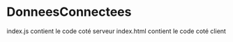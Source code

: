 # DonneesConnectees

index.js contient le code coté serveur 
index.html contient le code coté client
